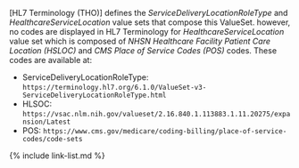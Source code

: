
<div markdown="1" class="stu-note">

[HL7 Terminology (THO)] defines the *ServiceDeliveryLocationRoleType* and *HealthcareServiceLocation* value sets that compose this ValueSet. however, no codes are displayed in HL7 Terminology for *HealthcareServiceLocation* value set which is composed of *NHSN Healthcare Facility Patient Care Location (HSLOC)* and *CMS Place of Service Codes (POS)* codes. These codes are available at:

- ServiceDeliveryLocationRoleType: `https://terminology.hl7.org/6.1.0/ValueSet-v3-ServiceDeliveryLocationRoleType.html`
- <span class="bg-success" markdown="1">HLSOC</span><!-- new-content -->: `https://vsac.nlm.nih.gov/valueset/2.16.840.1.113883.1.11.20275/expansion/Latest`
- POS: `https://www.cms.gov/medicare/coding-billing/place-of-service-codes/code-sets`

</div>

{% include link-list.md %}